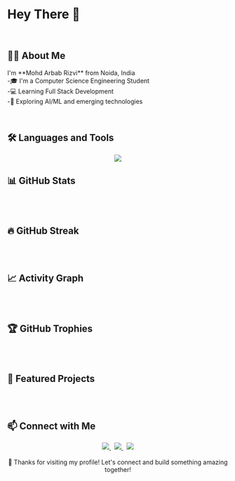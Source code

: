 # Hey There 👋
<br>

## 🧑‍💻 About Me

<p align="left" dir="auto">I'm **Mohd Arbab Rizvi** from Noida, India
<br>-🎓 I'm a Computer Science Engineering Student
<br>-💻 Learning Full Stack Development
<br>-🤖 Exploring AI/ML and emerging technologies</p>
  
<br>

## 🛠️ Languages and Tools

<div align="center">
  <img src="https://skillicons.dev/icons?i=html,css,js,mongodb,expressjs,react,nodejs&theme=dark" />
</div>

## 📊 GitHub Stats
<br><br>
## 🔥 GitHub Streak
<br><br>
## 📈 Activity Graph
<br><br>
## 🏆 GitHub Trophies
<br><br>
## 🌟 Featured Projects
<br><br>
## 📫 Connect with Me

<div align="center">
  <a href="www.linkedin.com/in/mohd-arbab-rizvi-3217b9366">
    <img src="https://img.shields.io/badge/LinkedIn-0077B5?style=for-the-badge&logo=linkedin&logoColor=white" />
  </a> &nbsp
  <a href="https://github.com/ariz-17">
    <img src="https://img.shields.io/badge/GitHub-100000?style=for-the-badge&logo=github&logoColor=white" />
  </a> &nbsp
  <a href="mailto:arbabrizviwork@gmail.com">
    <img src="https://img.shields.io/badge/Gmail-D14836?style=for-the-badge&logo=gmail&logoColor=white" />
  </a>
</div>

<div align="center">
  <br>
  💙 Thanks for visiting my profile! Let's connect and build something amazing together!
</div>
